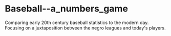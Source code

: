 # Baseball--a_numbers_game
Comparing early 20th century baseball statistics to the modern day. Focusing on a juxtaposition between the negro leagues and today's players.
